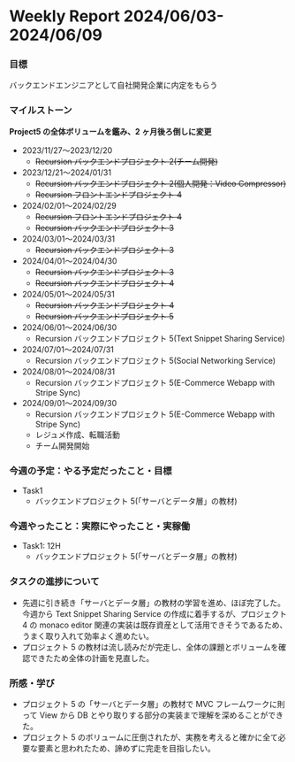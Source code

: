 # Weekly Report 2024/06/03-2024/06/09

### 目標

バックエンドエンジニアとして自社開発企業に内定をもらう

### マイルストーン

**Project5 の全体ボリュームを鑑み、2 ヶ月後ろ倒しに変更**

- 2023/11/27〜2023/12/20
  - ~~Recursion バックエンドプロジェクト 2(チーム開発)~~
- 2023/12/21〜2024/01/31
  - ~~Recursion バックエンドプロジェクト 2(個人開発：Video Compressor)~~
  - ~~Recursion フロントエンドプロジェクト 4~~
- 2024/02/01〜2024/02/29
  - ~~Recursion フロントエンドプロジェクト 4~~
  - ~~Recursion バックエンドプロジェクト 3~~
- 2024/03/01〜2024/03/31
  - ~~Recursion バックエンドプロジェクト 3~~
- 2024/04/01〜2024/04/30
  - ~~Recursion バックエンドプロジェクト 3~~
  - ~~Recursion バックエンドプロジェクト 4~~
- 2024/05/01〜2024/05/31
  - ~~Recursion バックエンドプロジェクト 4~~
  - ~~Recursion バックエンドプロジェクト 5~~
- 2024/06/01〜2024/06/30
  - Recursion バックエンドプロジェクト 5(Text Snippet Sharing Service)
- 2024/07/01〜2024/07/31
  - Recursion バックエンドプロジェクト 5(Social Networking Service)
- 2024/08/01〜2024/08/31
  - Recursion バックエンドプロジェクト 5(E-Commerce Webapp with Stripe Sync)
- 2024/09/01〜2024/09/30
  - Recursion バックエンドプロジェクト 5(E-Commerce Webapp with Stripe Sync)
  - レジュメ作成、転職活動
  - チーム開発開始

### 今週の予定：やる予定だったこと・目標

- Task1
  - バックエンドプロジェクト 5(「サーバとデータ層」の教材)

### 今週やったこと：実際にやったこと・実稼働

- Task1: 12H
  - バックエンドプロジェクト 5(「サーバとデータ層」の教材)

### タスクの進捗について

- 先週に引き続き「サーバとデータ層」の教材の学習を進め、ほぼ完了した。今週から Text Snippet Sharing Service の作成に着手するが、プロジェクト 4 の monaco editor 関連の実装は既存資産として活用できそうであるため、うまく取り入れて効率よく進めたい。
- プロジェクト 5 の教材は流し読みだが完走し、全体の課題とボリュームを確認できたため全体の計画を見直した。

### 所感・学び

- プロジェクト 5 の「サーバとデータ層」の教材で MVC フレームワークに則って View から DB とやり取りする部分の実装まで理解を深めることができた。
- プロジェクト 5 のボリュームに圧倒されたが、実務を考えると確かに全て必要な要素と思われたため、諦めずに完走を目指したい。
